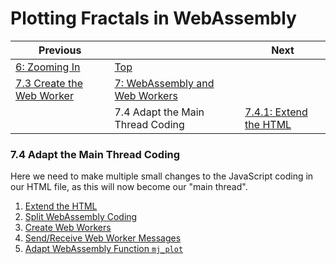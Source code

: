 # Plotting Fractals in WebAssembly

| Previous | | Next
|---|---|---
| [6: Zooming In](../../06%20Zoom%20Image/) | [Top](/chriswhealy/plotting-fractals-in-webassembly) |
| [7.3 Create the Web Worker](../03/) | [7: WebAssembly and Web Workers](../) |
| | 7.4 Adapt the Main Thread Coding | [7.4.1: Extend the HTML](./01/)

### 7.4 Adapt the Main Thread Coding

Here we need to make multiple small changes to the JavaScript coding in our HTML file, as this will now become our "main thread".

1. [Extend the HTML](./01/)
1. [Split WebAssembly Coding](./02/)
1. [Create Web Workers](./03/)
1. [Send/Receive Web Worker Messages](./04/)
1. [Adapt WebAssembly Function `mj_plot`](./05/)
